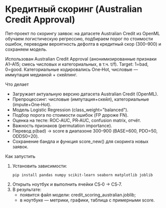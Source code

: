 # Кредитный скоринг (Australian Credit Approval)

Пет‑проект по скорингу заявок: на датасете Australian Credit из OpenML обучаем логистическую регрессию, подбираем порог по стоимости ошибок, переводим вероятность дефолта в кредитный скор (300–900) и сохраняем модель.

Использован Australian Credit Approval (анонимизированные признаки A1–A15; смесь числовых и категориальных, в т.ч. t/f). Target: 1=bad, 0=good. Категориальные кодировались One‑Hot, числовые — иммутация медианой + скейлинг.

Что делает
- Загружает актуальную версию датасета Australian Credit (OpenML).
- Препроцессинг: числовые (импутация+скейл), категориальные (impute+One‑Hot).
- Модель Logistic Regression (class_weight="balanced").
- Подбор порога по стоимости ошибок (FP дороже FN).
- Оценка на тесте: ROC‑AUC, PR‑AUC, confusion matrix, отчёт.
- Важность признаков (permutation importance).
- Перевод p(bad) → score в диапазоне 300–900 (BASE=600, PDO=50, ODDS0=20).
- Сохранение бандла и функция score_new() для скоринга новых заявок.

Как запустить
1) Установить зависимости:
   ```
   pip install pandas numpy scikit-learn seaborn matplotlib joblib
   ```
2) Открыть ноутбук и выполнить ячейки CS‑0 → CS‑7.
3) В результате:
   - появится файл модели: credit_scoring_australian.joblib;
   - в ноутбуке — метрики, графики, таблица с примерными score.

